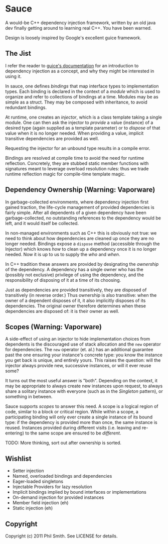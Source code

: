 # Sauce #

A would-be C++ dependency injection framework, written by an old java dev
finally getting around to learning real C++.  You have been warned.

Design is loosely inspired by Google's excellent guice framework.

## The Jist ##

I refer the reader to [guice's documentation](http://code.google.com/docreader/#p=google-guice&s=google-guice&t=Motivation) for an introduction to dependency injection as a concept, and why they might be interested in using it.

In sauce, one defines _bindings_ that map interface types to implementation types.  Each binding is declared in the context of a _module_ which is used to organize and refer to collections of bindings at a time.  Modules may be as simple as a struct.  They may be composed with inheritance, to avoid redundant bindings.

At runtime, one creates an _injector_, which is a class template taking a single module.  One can then ask the injector to _provide_ a value (instance) of a desired type (again supplied as a template parameter) or to _dispose_ of that value when it is no longer needed.  When providing a value, implicit transitive dependencies are provided as well.

Requesting the injector for an unbound type results in a compile error.

Bindings are resolved at compile time to avoid the need for runtime reflection.  Concretely, they are stubbed static member functions with signatures meant to leverage overload resolution rules: thus we trade runtime reflection magic for compile-time template magic.

## Dependency Ownership (Warning: Vaporware) ##

In garbage-collected environments, where dependency injection first gained traction, the life-cycle management of provided dependencies is fairly simple.  After all dependents of a given dependency have been garbage-collected, no outstanding references to the dependency would be left, and it would itself be collected.

In non-managed environments such as C++ this is obviously not true: we need to think about how dependencies are cleaned up once they are no longer needed.  Bindings expose a `dispose` method (accessible through the Injector) which knows _how_ to clean up a dependency once it is no longer needed.  Now it is up to us to supply the _who_ and _when_.

In C++ tradition these answers are provided by designating the _ownership_ of the dependency.  A dependency has a single owner who has the (possibly not exclusive) privilege of using the dependency, and the responsibility of disposing of it at a time of its choosing.

Just as dependencies are provided transitively, they are disposed of transitively (in reverse order.)  Thus ownership is also transitive: when the owner of a dependent disposes of it, it also implicitly disposes of its dependencies.  The original owner therefore determines when these dependencies are disposed of: it is their owner as well.

## Scopes (Warning: Vaporware) ##

A side-effect of using an injector to hide implementation choices from dependents is the discouraged use of stack allocation and the `new` operator for dependencies.  The `new` operator (et. al.) has an additional guarantee past the one ensuring your instance's concrete type: you know the instance you get back is unique, and entirely yours.  This raises the question: will the injector always provide new, successive instances, or will it ever reuse some?

It turns out the most useful answer is "both".  Depending on the context, it may be appropriate to always create new instances upon request, to always share a solitary instance with everyone (such as in the _Singleton_ pattern), or something in between.

Sauce supports _scopes_ to answer this need.  A scope is a logical region of code, similar to a block or critical region.  While within a scope, a participating binding will only ever create a single instance of its bound type: if the dependency is provided more than once, the same instance is reused.  Instances provided during different visits (i.e. leaving and re-entering) to the same scope are ensured to be _different_.

TODO: More thinking, sort out after ownership is sorted.

## Wishlist ##

* Setter injection
* Named, overloaded bindings and dependencies
* Eager-loaded singletons
* Injectable Providers for lazy resolution
* Implicit bindings implied by bound interfaces or implementations
* On-demand injection for provided instances
* Member field injection (eh)
* Static injection (eh)

## Copyright ##

Copyright (c) 2011 Phil Smith. See LICENSE for details.

